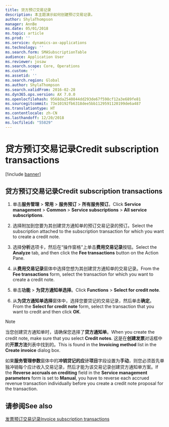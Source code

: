 ```yaml
---
title: 贷方预订交易记录
description: 本主题演示如何创建预订交易记录。
author: ShylaThompson
manager: AnnBe
ms.date: 05/01/2018
ms.topic: article
ms.prod: ''
ms.service: dynamics-ax-applications
ms.technology: ''
ms.search.form: SMASubscriptionTable
audience: Application User
ms.reviewer: josaw
ms.search.scope: Core, Operations
ms.custom: ''
ms.assetid: ''
ms.search.region: Global
ms.author: ShylaThompson
ms.search.validFrom: 2016-02-28
ms.dyn365.ops.version: AX 7.0.0
ms.openlocfilehash: 9568da2540844dd293de67f598cf12a3e689fe81
ms.sourcegitcommit: 73e10192fb6318dee5bb1129591120199de6a487
ms.translationtype: HT
ms.contentlocale: zh-CN
ms.lasthandoff: 12/20/2018
ms.locfileid: "55829"
---
```

# <a name="credit-subscription-transactions"></a><span data-ttu-id="f51b2-103">贷方预订交易记录</span><span class="sxs-lookup"><span data-stu-id="f51b2-103">Credit subscription transactions</span></span> 

[!include [banner](../includes/banner.md)]


## <a name="credit-subscription-transactions"></a><span data-ttu-id="f51b2-104">贷方预订交易记录</span><span class="sxs-lookup"><span data-stu-id="f51b2-104">Credit subscription transactions</span></span>

1.  <span data-ttu-id="f51b2-105">单击**服务管理** \> **常用** \> **服务预订** \> **所有服务预订**。</span><span class="sxs-lookup"><span data-stu-id="f51b2-105">Click **Service management** \> **Common** \> **Service subscriptions** \> **All service subscriptions**.</span></span>

2.  <span data-ttu-id="f51b2-106">选择附加到您要为其创建贷方通知单的预订交易记录的预订。</span><span class="sxs-lookup"><span data-stu-id="f51b2-106">Select the subscription attached to the subscription transaction for which you want to create a credit note.</span></span>

3.  <span data-ttu-id="f51b2-107">选择**分析**选项卡，然后在“操作窗格”上单击**费用交易记录**按钮。</span><span class="sxs-lookup"><span data-stu-id="f51b2-107">Select the **Analyze** tab, and then click the **Fee transactions** button on the Action Pane.</span></span>

4.  <span data-ttu-id="f51b2-108">从**费用交易记录**窗体中选择您想为其创建贷方通知单的交易记录。</span><span class="sxs-lookup"><span data-stu-id="f51b2-108">From the **Fee transactions** form, select the transaction for which you want to create a credit note.</span></span>

5.  <span data-ttu-id="f51b2-109">单击**功能** \> **为贷方通知单选择**。</span><span class="sxs-lookup"><span data-stu-id="f51b2-109">Click **Functions** \> **Select for credit note**.</span></span>

6.  <span data-ttu-id="f51b2-110">从**为贷方通知单选择**窗体中，选择您要贷记的交易记录，然后单击**确定**。</span><span class="sxs-lookup"><span data-stu-id="f51b2-110">From the **Select for credit note** form, select the transaction that you want to credit and then click **OK**.</span></span>


> [!NOTE]
> <P><span data-ttu-id="f51b2-111">当您创建贷方通知单时，请确保您选择了<STRONG>贷方通知单</STRONG>。</span><span class="sxs-lookup"><span data-stu-id="f51b2-111">When you create the credit note, make sure that you select <STRONG>Credit notes</STRONG>.</span></span> <span data-ttu-id="f51b2-112">这是在<STRONG>创建发票</STRONG>对话框中的<STRONG>开票方法</STRONG>列表中找到的。</span><span class="sxs-lookup"><span data-stu-id="f51b2-112">This is found in the <STRONG>Invoicing method</STRONG> list in the <STRONG>Create invoice</STRONG> dialog box.</span></span></P>

<span data-ttu-id="f51b2-113">如果**服务管理参数**窗体中的**冲销贷记的应计项目**字段设置为**手动**，则您必须首先单独冲销每个应计收入交易记录，然后才能为该交易记录创建贷方通知单方案。</span><span class="sxs-lookup"><span data-stu-id="f51b2-113">If the **Reverse accruals on crediting** field in the **Service management parameters** form is set to **Manual**, you have to reverse each accrued revenue transaction individually before you create a credit note proposal for the transaction.</span></span>

## <a name="see-also"></a><span data-ttu-id="f51b2-114">请参阅</span><span class="sxs-lookup"><span data-stu-id="f51b2-114">See also</span></span>

[<span data-ttu-id="f51b2-115">发票预订交易记录</span><span class="sxs-lookup"><span data-stu-id="f51b2-115">Invoice subscription transactions</span></span>](invoice-subscription-transactions.md)


 
